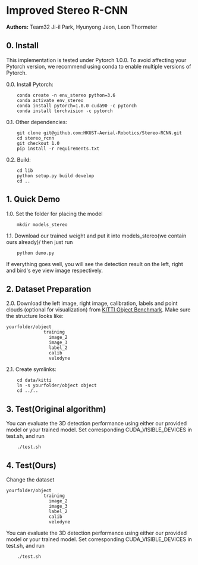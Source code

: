 # Improved Stereo R-CNN

**Authors:** Team32
Ji-il Park, Hyunyong Jeon, Leon Thormeter

## 0. Install

This implementation is tested under Pytorch 1.0.0. To avoid affecting your Pytorch version, we recommend using conda to enable multiple versions of Pytorch.

0.0. Install Pytorch:
```
    conda create -n env_stereo python=3.6
    conda activate env_stereo
    conda install pytorch=1.0.0 cuda90 -c pytorch
    conda install torchvision -c pytorch
```
0.1. Other dependencies:
```
    git clone git@github.com:HKUST-Aerial-Robotics/Stereo-RCNN.git
    cd stereo_rcnn
    git checkout 1.0
    pip install -r requirements.txt
```
0.2. Build:
```
    cd lib
    python setup.py build develop
    cd ..
```

## 1. Quick Demo

1.0. Set the folder for placing the model
```
    mkdir models_stereo
```
1.1. Download our trained weight and put it into models_stereo(we contain ours already)/ then just run

```
    python demo.py
```

If everything goes well, you will see the detection result on the left, right and bird's eye view image respectively.

## 2. Dataset Preparation

2.0. Download the left image, right image, calibration, labels and point clouds (optional for visualization) from [KITTI Object Benchmark](http://www.cvlibs.net/datasets/kitti/eval_object.php?obj_benchmark=3d). Make sure the structure looks like:
```
yourfolder/object
              training
                image_2
                image_3
                label_2
                calib
                velodyne
```
2.1. Create symlinks:
```
    cd data/kitti
    ln -s yourfolder/object object
    cd ../..
```
## 3. Test(Original algorithm)

You can evaluate the 3D detection performance using either our provided model or your trained model. 
Set corresponding CUDA_VISIBLE_DEVICES in test.sh, and run
```
    ./test.sh
```
## 4. Test(Ours)
Change the dataset

```
yourfolder/object
              training
                image_2
                image_3
                label_2
                calib
                velodyne
```
You can evaluate the 3D detection performance using either our provided model or your trained model. 
Set corresponding CUDA_VISIBLE_DEVICES in test.sh, and run
```
    ./test.sh
```

